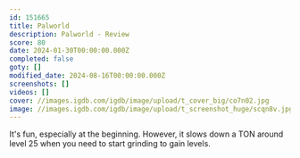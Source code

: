 ```yaml
---
id: 151665
title: Palworld
description: Palworld - Review
score: 80
date: 2024-01-30T00:00:00.000Z
completed: false
goty: []
modified_date: 2024-08-16T00:00:00.000Z
screenshots: []
videos: []
cover: //images.igdb.com/igdb/image/upload/t_cover_big/co7n02.jpg
image: //images.igdb.com/igdb/image/upload/t_screenshot_huge/scqn8v.jpg
---
```

It's fun, especially at the beginning. However, it slows down a TON around level 25 when you need to start grinding to gain levels.